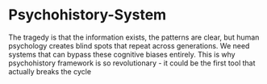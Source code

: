 # Psychohistory-System
The tragedy is that the information exists, the patterns are clear, but human psychology creates blind spots that repeat across generations. We need systems that can bypass these cognitive biases entirely. This is why psychohistory framework is so revolutionary - it could be the first tool that actually breaks the cycle 
